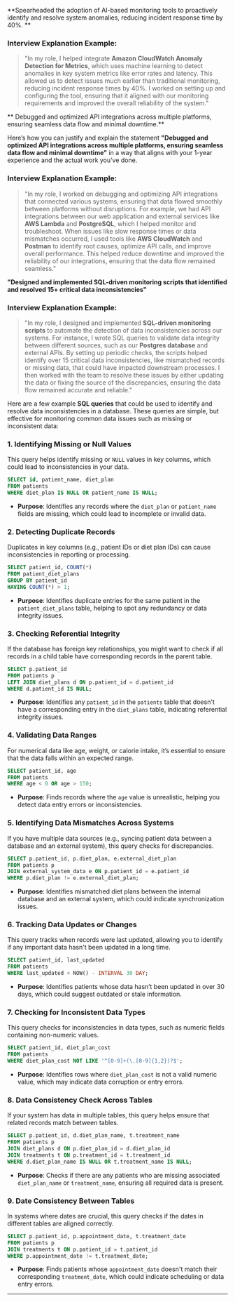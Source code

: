 **Spearheaded the adoption of AI-based monitoring tools to proactively identify and resolve system
anomalies, reducing incident response time by 40%.
**
### **Interview Explanation Example:**
> "In my role, I helped integrate **Amazon CloudWatch Anomaly Detection for Metrics**, which uses machine learning to detect anomalies in key system metrics like error rates and latency. This allowed us to detect issues much earlier than traditional monitoring, reducing incident response times by 40%. I worked on setting up and configuring the tool, ensuring that it aligned with our monitoring requirements and improved the overall reliability of the system."

**
Debugged and optimized API integrations across multiple platforms, ensuring seamless data flow and
minimal downtime.**

Here’s how you can justify and explain the statement **"Debugged and optimized API integrations across multiple platforms, ensuring seamless data flow and minimal downtime"** in a way that aligns with your 1-year experience and the actual work you’ve done.

### **Interview Explanation Example:**
> "In my role, I worked on debugging and optimizing API integrations that connected various systems, ensuring that data flowed smoothly between platforms without disruptions. For example, we had API integrations between our web application and external services like **AWS Lambda** and **PostgreSQL**, which I helped monitor and troubleshoot. When issues like slow response times or data mismatches occurred, I used tools like **AWS CloudWatch** and **Postman** to identify root causes, optimize API calls, and improve overall performance. This helped reduce downtime and improved the reliability of our integrations, ensuring that the data flow remained seamless."

**"Designed and implemented SQL-driven monitoring scripts that identified and resolved 15+ critical data inconsistencies"** 

### **Interview Explanation Example:**
> "In my role, I designed and implemented **SQL-driven monitoring scripts** to automate the detection of data inconsistencies across our systems. For instance, I wrote SQL queries to validate data integrity between different sources, such as our **Postgres database** and external APIs. By setting up periodic checks, the scripts helped identify over 15 critical data inconsistencies, like mismatched records or missing data, that could have impacted downstream processes. I then worked with the team to resolve these issues by either updating the data or fixing the source of the discrepancies, ensuring the data flow remained accurate and reliable."

Here are a few example **SQL queries** that could be used to identify and resolve data inconsistencies in a database. These queries are simple, but effective for monitoring common data issues such as missing or inconsistent data:

### 1. **Identifying Missing or Null Values**
This query helps identify missing or `NULL` values in key columns, which could lead to inconsistencies in your data.

```sql
SELECT id, patient_name, diet_plan
FROM patients
WHERE diet_plan IS NULL OR patient_name IS NULL;
```

- **Purpose**: Identifies any records where the `diet_plan` or `patient_name` fields are missing, which could lead to incomplete or invalid data.

### 2. **Detecting Duplicate Records**
Duplicates in key columns (e.g., patient IDs or diet plan IDs) can cause inconsistencies in reporting or processing.

```sql
SELECT patient_id, COUNT(*)
FROM patient_diet_plans
GROUP BY patient_id
HAVING COUNT(*) > 1;
```

- **Purpose**: Identifies duplicate entries for the same patient in the `patient_diet_plans` table, helping to spot any redundancy or data integrity issues.

### 3. **Checking Referential Integrity**
If the database has foreign key relationships, you might want to check if all records in a child table have corresponding records in the parent table.

```sql
SELECT p.patient_id
FROM patients p
LEFT JOIN diet_plans d ON p.patient_id = d.patient_id
WHERE d.patient_id IS NULL;
```

- **Purpose**: Identifies any `patient_id` in the `patients` table that doesn't have a corresponding entry in the `diet_plans` table, indicating referential integrity issues.

### 4. **Validating Data Ranges**
For numerical data like age, weight, or calorie intake, it’s essential to ensure that the data falls within an expected range.

```sql
SELECT patient_id, age
FROM patients
WHERE age < 0 OR age > 150;
```

- **Purpose**: Finds records where the `age` value is unrealistic, helping you detect data entry errors or inconsistencies.

### 5. **Identifying Data Mismatches Across Systems**
If you have multiple data sources (e.g., syncing patient data between a database and an external system), this query checks for discrepancies.

```sql
SELECT p.patient_id, p.diet_plan, e.external_diet_plan
FROM patients p
JOIN external_system_data e ON p.patient_id = e.patient_id
WHERE p.diet_plan != e.external_diet_plan;
```

- **Purpose**: Identifies mismatched diet plans between the internal database and an external system, which could indicate synchronization issues.

### 6. **Tracking Data Updates or Changes**
This query tracks when records were last updated, allowing you to identify if any important data hasn't been updated in a long time.

```sql
SELECT patient_id, last_updated
FROM patients
WHERE last_updated < NOW() - INTERVAL 30 DAY;
```

- **Purpose**: Identifies patients whose data hasn’t been updated in over 30 days, which could suggest outdated or stale information.

### 7. **Checking for Inconsistent Data Types**
This query checks for inconsistencies in data types, such as numeric fields containing non-numeric values.

```sql
SELECT patient_id, diet_plan_cost
FROM patients
WHERE diet_plan_cost NOT LIKE '^[0-9]+(\.[0-9]{1,2})?$';
```

- **Purpose**: Identifies rows where `diet_plan_cost` is not a valid numeric value, which may indicate data corruption or entry errors.

### 8. **Data Consistency Check Across Tables**
If your system has data in multiple tables, this query helps ensure that related records match between tables.

```sql
SELECT p.patient_id, d.diet_plan_name, t.treatment_name
FROM patients p
JOIN diet_plans d ON p.diet_plan_id = d.diet_plan_id
JOIN treatments t ON p.treatment_id = t.treatment_id
WHERE d.diet_plan_name IS NULL OR t.treatment_name IS NULL;
```

- **Purpose**: Checks if there are any patients who are missing associated `diet_plan_name` or `treatment_name`, ensuring all required data is present.

### 9. **Date Consistency Between Tables**
In systems where dates are crucial, this query checks if the dates in different tables are aligned correctly.

```sql
SELECT p.patient_id, p.appointment_date, t.treatment_date
FROM patients p
JOIN treatments t ON p.patient_id = t.patient_id
WHERE p.appointment_date != t.treatment_date;
```

- **Purpose**: Finds patients whose `appointment_date` doesn't match their corresponding `treatment_date`, which could indicate scheduling or data entry errors.

---






